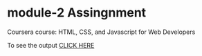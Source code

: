 
# module-2 Assingnment

Coursera course: HTML, CSS, and Javascript for Web Developers

To see the output [CLICK HERE](https://reddy18533.github.io/Coursera_Test/Assignments/module_2_solution/index.html)
